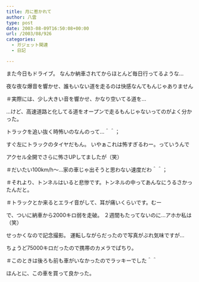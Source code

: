 ```yaml
---
title: 月に惹かれて
author: 八雲
type: post
date: 2003-08-09T16:50:08+00:00
url: /2003/08/926
categories:
  - ガジェット関連
  - 日記

---
```

また今日もドライブ。 なんか納車されてからほとんど毎日行ってるような…
  
夜な夜な爆音を響かせ、誰もいない道を走るのは快感なんてもんじゃありません
  
＃実際には、少し大きい音を響かせ、かなり空いてる道を…
  
…けど、高速道路と化してる道をオープンで走るもんじゃないってのがよく分かった。
  
トラックを追い抜く時怖いのなんのって…＾＾；
  
すぐ左にトラックのタイヤだもん。 いやぁこれは怖すぎるわー。っていうんで
  
アクセル全開でさらに怖さUPしてましたが（笑）
  
＃だいたい100km/h～…家の車じゃ出そうと思わない速度だわ＾＾；
  
＃それより、トンネルはいると悲惨です。トンネルの中ってあんなにうるさかったんだと。
  
＃トラックとか来るとエライ音がして、耳が痛いくらいです。むー
  
で、ついに納車から2000キロ弱を走破。 ２週間もたってないのに…アホか私は（笑）
  
せっかくなので記念撮影。 運転しながらだったので写真がぶれ気味ですが…
  
ちょうど75000キロだったので携帯のカメラでぱちり。
  
＃このときは後ろも前も車がいなかったのでラッキーでした＾＾
  
ほんとに、この車を買って良かった。